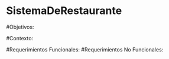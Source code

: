 # SistemaDeRestaurante

#Objetivos:

#Contexto:

#Requerimientos Funcionales:
#Requerimientos No Funcionales:
